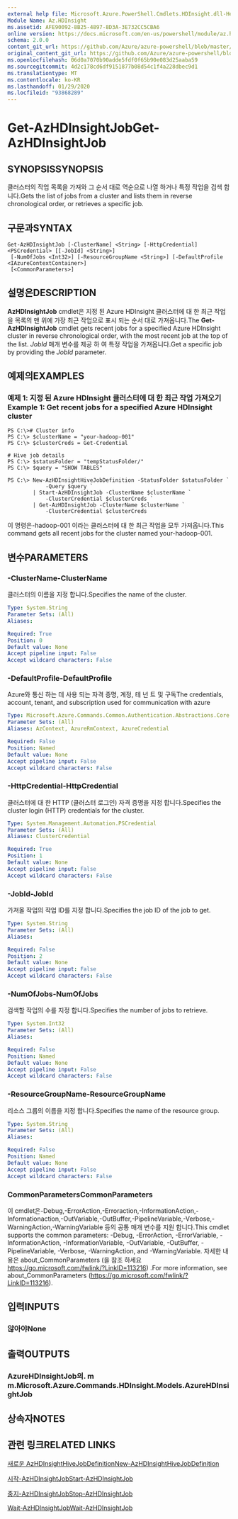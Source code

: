 ```yaml
---
external help file: Microsoft.Azure.PowerShell.Cmdlets.HDInsight.dll-Help.xml
Module Name: Az.HDInsight
ms.assetid: AFE90092-8B25-4897-8D3A-3E732CC5CBA6
online version: https://docs.microsoft.com/en-us/powershell/module/az.hdinsight/get-azhdinsightjob
schema: 2.0.0
content_git_url: https://github.com/Azure/azure-powershell/blob/master/src/HDInsight/HDInsight/help/Get-AzHDInsightJob.md
original_content_git_url: https://github.com/Azure/azure-powershell/blob/master/src/HDInsight/HDInsight/help/Get-AzHDInsightJob.md
ms.openlocfilehash: 06d0a7070b90adde5fdf0f65b90e083d25aaba59
ms.sourcegitcommit: 4d2c178cd6df9151877b08d54c1f4a228dbec9d1
ms.translationtype: MT
ms.contentlocale: ko-KR
ms.lasthandoff: 01/29/2020
ms.locfileid: "93868289"
---
```

# <span data-ttu-id="649f7-101">Get-AzHDInsightJob</span><span class="sxs-lookup"><span data-stu-id="649f7-101">Get-AzHDInsightJob</span></span>

## <span data-ttu-id="649f7-102">SYNOPSIS</span><span class="sxs-lookup"><span data-stu-id="649f7-102">SYNOPSIS</span></span>
<span data-ttu-id="649f7-103">클러스터의 작업 목록을 가져와 그 순서 대로 역순으로 나열 하거나 특정 작업을 검색 합니다.</span><span class="sxs-lookup"><span data-stu-id="649f7-103">Gets the list of jobs from a cluster and lists them in reverse chronological order, or retrieves a specific job.</span></span>

## <span data-ttu-id="649f7-104">구문과</span><span class="sxs-lookup"><span data-stu-id="649f7-104">SYNTAX</span></span>

```
Get-AzHDInsightJob [-ClusterName] <String> [-HttpCredential] <PSCredential> [[-JobId] <String>]
 [-NumOfJobs <Int32>] [-ResourceGroupName <String>] [-DefaultProfile <IAzureContextContainer>]
 [<CommonParameters>]
```

## <span data-ttu-id="649f7-105">설명은</span><span class="sxs-lookup"><span data-stu-id="649f7-105">DESCRIPTION</span></span>
<span data-ttu-id="649f7-106">**AzHDInsightJob** cmdlet은 지정 된 Azure HDInsight 클러스터에 대 한 최근 작업을 목록의 맨 위에 가장 최근 작업으로 표시 되는 순서 대로 가져옵니다.</span><span class="sxs-lookup"><span data-stu-id="649f7-106">The **Get-AzHDInsightJob** cmdlet gets recent jobs for a specified Azure HDInsight cluster in reverse chronological order, with the most recent job at the top of the list.</span></span>
<span data-ttu-id="649f7-107">*JobId* 매개 변수를 제공 하 여 특정 작업을 가져옵니다.</span><span class="sxs-lookup"><span data-stu-id="649f7-107">Get a specific job by providing the *JobId* parameter.</span></span>

## <span data-ttu-id="649f7-108">예제의</span><span class="sxs-lookup"><span data-stu-id="649f7-108">EXAMPLES</span></span>

### <span data-ttu-id="649f7-109">예제 1: 지정 된 Azure HDInsight 클러스터에 대 한 최근 작업 가져오기</span><span class="sxs-lookup"><span data-stu-id="649f7-109">Example 1: Get recent jobs for a specified Azure HDInsight cluster</span></span>
```
PS C:\># Cluster info
PS C:\> $clusterName = "your-hadoop-001"
PS C:\> $clusterCreds = Get-Credential

# Hive job details
PS C:\> $statusFolder = "tempStatusFolder/"
PS C:\> $query = "SHOW TABLES"

PS C:\> New-AzHDInsightHiveJobDefinition -StatusFolder $statusFolder `
            -Query $query `
        | Start-AzHDInsightJob -ClusterName $clusterName `
            -ClusterCredential $clusterCreds `
        | Get-AzHDInsightJob -ClusterName $clusterName `
            -ClusterCredential $clusterCreds
```

<span data-ttu-id="649f7-110">이 명령은-hadoop-001 이라는 클러스터에 대 한 최근 작업을 모두 가져옵니다.</span><span class="sxs-lookup"><span data-stu-id="649f7-110">This command gets all recent jobs for the cluster named your-hadoop-001.</span></span>

## <span data-ttu-id="649f7-111">변수</span><span class="sxs-lookup"><span data-stu-id="649f7-111">PARAMETERS</span></span>

### <span data-ttu-id="649f7-112">-ClusterName</span><span class="sxs-lookup"><span data-stu-id="649f7-112">-ClusterName</span></span>
<span data-ttu-id="649f7-113">클러스터의 이름을 지정 합니다.</span><span class="sxs-lookup"><span data-stu-id="649f7-113">Specifies the name of the cluster.</span></span>

```yaml
Type: System.String
Parameter Sets: (All)
Aliases:

Required: True
Position: 0
Default value: None
Accept pipeline input: False
Accept wildcard characters: False
```

### <span data-ttu-id="649f7-114">-DefaultProfile</span><span class="sxs-lookup"><span data-stu-id="649f7-114">-DefaultProfile</span></span>
<span data-ttu-id="649f7-115">Azure와 통신 하는 데 사용 되는 자격 증명, 계정, 테 넌 트 및 구독</span><span class="sxs-lookup"><span data-stu-id="649f7-115">The credentials, account, tenant, and subscription used for communication with azure</span></span>

```yaml
Type: Microsoft.Azure.Commands.Common.Authentication.Abstractions.Core.IAzureContextContainer
Parameter Sets: (All)
Aliases: AzContext, AzureRmContext, AzureCredential

Required: False
Position: Named
Default value: None
Accept pipeline input: False
Accept wildcard characters: False
```

### <span data-ttu-id="649f7-116">-HttpCredential</span><span class="sxs-lookup"><span data-stu-id="649f7-116">-HttpCredential</span></span>
<span data-ttu-id="649f7-117">클러스터에 대 한 HTTP (클러스터 로그인) 자격 증명을 지정 합니다.</span><span class="sxs-lookup"><span data-stu-id="649f7-117">Specifies the cluster login (HTTP) credentials for the cluster.</span></span>

```yaml
Type: System.Management.Automation.PSCredential
Parameter Sets: (All)
Aliases: ClusterCredential

Required: True
Position: 1
Default value: None
Accept pipeline input: False
Accept wildcard characters: False
```

### <span data-ttu-id="649f7-118">-JobId</span><span class="sxs-lookup"><span data-stu-id="649f7-118">-JobId</span></span>
<span data-ttu-id="649f7-119">가져올 작업의 작업 ID를 지정 합니다.</span><span class="sxs-lookup"><span data-stu-id="649f7-119">Specifies the job ID of the job to get.</span></span>

```yaml
Type: System.String
Parameter Sets: (All)
Aliases:

Required: False
Position: 2
Default value: None
Accept pipeline input: False
Accept wildcard characters: False
```

### <span data-ttu-id="649f7-120">-NumOfJobs</span><span class="sxs-lookup"><span data-stu-id="649f7-120">-NumOfJobs</span></span>
<span data-ttu-id="649f7-121">검색할 작업의 수를 지정 합니다.</span><span class="sxs-lookup"><span data-stu-id="649f7-121">Specifies the number of jobs to retrieve.</span></span>

```yaml
Type: System.Int32
Parameter Sets: (All)
Aliases:

Required: False
Position: Named
Default value: None
Accept pipeline input: False
Accept wildcard characters: False
```

### <span data-ttu-id="649f7-122">-ResourceGroupName</span><span class="sxs-lookup"><span data-stu-id="649f7-122">-ResourceGroupName</span></span>
<span data-ttu-id="649f7-123">리소스 그룹의 이름을 지정 합니다.</span><span class="sxs-lookup"><span data-stu-id="649f7-123">Specifies the name of the resource group.</span></span>

```yaml
Type: System.String
Parameter Sets: (All)
Aliases:

Required: False
Position: Named
Default value: None
Accept pipeline input: False
Accept wildcard characters: False
```

### <span data-ttu-id="649f7-124">CommonParameters</span><span class="sxs-lookup"><span data-stu-id="649f7-124">CommonParameters</span></span>
<span data-ttu-id="649f7-125">이 cmdlet은-Debug,-ErrorAction,-Erroraction,-InformationAction,-Informationaction,-OutVariable,-OutBuffer,-PipelineVariable,-Verbose,-WarningAction,-WarningVariable 등의 공통 매개 변수를 지원 합니다.</span><span class="sxs-lookup"><span data-stu-id="649f7-125">This cmdlet supports the common parameters: -Debug, -ErrorAction, -ErrorVariable, -InformationAction, -InformationVariable, -OutVariable, -OutBuffer, -PipelineVariable, -Verbose, -WarningAction, and -WarningVariable.</span></span> <span data-ttu-id="649f7-126">자세한 내용은 about_CommonParameters (을 참조 하세요 https://go.microsoft.com/fwlink/?LinkID=113216) .</span><span class="sxs-lookup"><span data-stu-id="649f7-126">For more information, see about_CommonParameters (https://go.microsoft.com/fwlink/?LinkID=113216).</span></span>

## <span data-ttu-id="649f7-127">입력</span><span class="sxs-lookup"><span data-stu-id="649f7-127">INPUTS</span></span>

### <span data-ttu-id="649f7-128">않아야</span><span class="sxs-lookup"><span data-stu-id="649f7-128">None</span></span>

## <span data-ttu-id="649f7-129">출력</span><span class="sxs-lookup"><span data-stu-id="649f7-129">OUTPUTS</span></span>

### <span data-ttu-id="649f7-130">AzureHDInsightJob의. m m.</span><span class="sxs-lookup"><span data-stu-id="649f7-130">Microsoft.Azure.Commands.HDInsight.Models.AzureHDInsightJob</span></span>

## <span data-ttu-id="649f7-131">상속자</span><span class="sxs-lookup"><span data-stu-id="649f7-131">NOTES</span></span>

## <span data-ttu-id="649f7-132">관련 링크</span><span class="sxs-lookup"><span data-stu-id="649f7-132">RELATED LINKS</span></span>

[<span data-ttu-id="649f7-133">새로운 AzHDInsightHiveJobDefinition</span><span class="sxs-lookup"><span data-stu-id="649f7-133">New-AzHDInsightHiveJobDefinition</span></span>](./New-AzHDInsightHiveJobDefinition.md)

[<span data-ttu-id="649f7-134">시작-AzHDInsightJob</span><span class="sxs-lookup"><span data-stu-id="649f7-134">Start-AzHDInsightJob</span></span>](./Start-AzHDInsightJob.md)

[<span data-ttu-id="649f7-135">중지-AzHDInsightJob</span><span class="sxs-lookup"><span data-stu-id="649f7-135">Stop-AzHDInsightJob</span></span>](./Stop-AzHDInsightJob.md)

[<span data-ttu-id="649f7-136">Wait-AzHDInsightJob</span><span class="sxs-lookup"><span data-stu-id="649f7-136">Wait-AzHDInsightJob</span></span>](./Wait-AzHDInsightJob.md)


